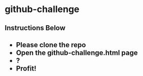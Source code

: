 # github-challenge
<h2>Instructions Below<h2>
<ul>
  <li>
    Please clone the repo
  </li>
  <li>
    Open the github-challenge.html page
  </li>
  <li>
    ?
  </li>
  <li>
    Profit!
  </li>
</ul>
